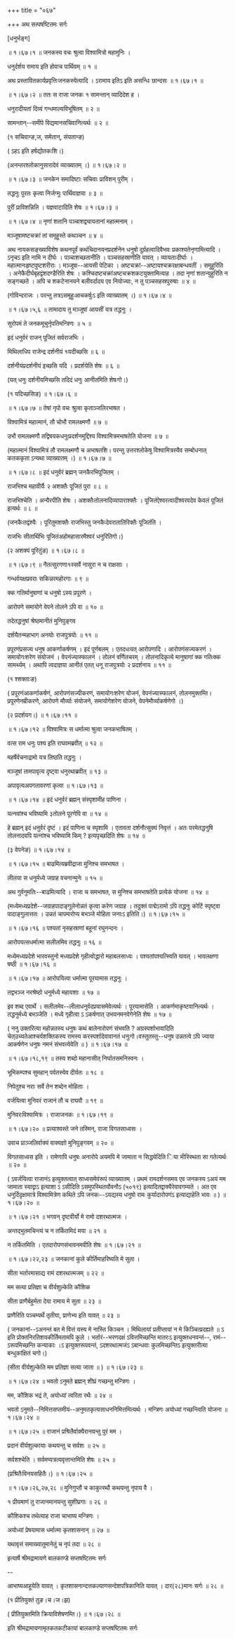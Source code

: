 +++
title = "०६७"

+++
अथ सत्पषष्टितमः सर्गः  

\[धनुर्भङ्ग\]  

 ॥ १।६७।१ ॥ जनकस्य वचः श्रुत्वा विश्वामित्रो महामुनिः ।  

धनुर्दर्शय रामाय इति होवाच पार्थिवम्  ॥  १  ॥   

अथ प्रस्तावितकार्यप्रवृत्तिःजनकस्येत्यादि । ऽरामाय इतिऽ इति असन्धिः छान्दसः ॥ १।६७।१ ॥   

 ॥ १।६७।२ ॥ ततः स राजा जनकः १ सामन्तान् व्यादिदेश ह ।  

धनुरादीयतां दिव्यं गन्धमाल्यविभूषितम्  ॥  २  ॥   

सामन्तान्--समीपे विद्यमानसचिवानित्यर्थः  ॥  २  ॥   

(१ सचिवान्ङ,ज, समेतान्, संयतान्ङ)  

( ऽहऽ इति हर्षद्योतकःशि।)  

(अनन्तरश्लोकानुसारादेवं व्याख्यातम् ।) ॥ १।६७।२ ॥   

 ॥ १।६७।३ ॥ जनकेन समादिष्टाः सचिवाः प्राविशन् पुरीम् ।  

तद्धनुः पुरतः कृत्वा निर्जग्मुः पार्थिवाज्ञया  ॥  ३  ॥   

पुरीं प्राविशन्निति । यज्ञवाटादिति शेषः ॥ १।६७।३ ॥   

 ॥ १।६७।४ ॥ नृणां शतानि पञ्चाशद्व्यायतानां महात्मनाम् ।  

मञ्जूषामष्टचक्रां तां समूहुस्ते कथञ्चन  ॥  ४  ॥   

अथ नायकसङ्ख्याविशेष कथनपूर्वं कथंचिदानयनप्रदर्शनेन धनुषो दुर्ग्रहत्वादिवैभवः प्रकाश्यतेनृणामित्यादि । ऽनृचऽ इति नामि न दीर्घः । पञ्चाशच्छतानीति । पञ्चसहस्राणीति यावत् । व्यायताःदीर्घाः । महात्मानःहृष्टपुष्टशरीराः । मञ्जूषा--आयसी पेटिका । अष्टचक्रां--अष्टायश्चक्ररक्षाबन्धवतीं । समूहुरिति । अनेकैदीर्घबृहद्वंशदण्डैरिति शेषः । कश्चिदष्टचक्रांअष्टचक्रशकटयुक्तामित्याह । तदा नृणां शतान्युहुरिति न सङ्गच्छते । अपि च शकटेनानयने बलीवर्दादय एव नियोज्याः, न तु पञ्चसहस्रपुरुषाः  ॥  ४  ॥   

(गोविन्दराजः । परन्तु तत्रऽसमूहुःआचकर्षुःऽ इति व्याख्यातम् ।) ॥ १।६७।४ ॥   

 ॥ १।६७।५,६ ॥ तामादाय तु मञ्जूषां आयसीं यत्र तद्धनुः ।  

सुरोपमं ते जनकमूचुर्नृपतिमन्त्रिणः  ॥  ५  ॥   

इदं धनुर्वरं राजन् पूजितं सर्वराजभिः ।  

मिथिलाधिप राजेन्द्र दर्शनीयं १यदीच्छसि  ॥  ६  ॥   

दर्शनीयंप्रदर्शनीयं इच्छसि यदि । प्रदर्शयेति शेषः  ॥  ६  ॥   

(यत् धनुः दर्शनीयमिच्छसि तदिदं धनुः आनीतमिति शेषःगो।)  

(१ यदिच्छसिङ) ॥ १।६७।६ ॥   

 ॥ १।६७।७ ॥ तेषां नृपो वचः श्रुत्वा कृताञ्जलिरभाषत ।  

विश्वामित्रं महात्मानं, तौ चोभौ रामलक्ष्मणौ  ॥  ७  ॥   

उभौ रामलक्ष्मणौ तद्विषयकधनुःप्रदर्शनमुद्दिश्य विश्वामित्रमभाषतेति योजना  ॥  ७  ॥   

(महात्मानं विश्वामित्रं तौ रामलक्ष्मणौ च अभाषतशि। परन्तु उत्तरश्लोकेषु विश्वामित्रस्यैव सम्बोधनात् कतककृता ऽन्यथा व्याख्यातम् ।) ॥ १।६७।७ ॥   

 ॥ १।६७।८ ॥ इदं धनुर्वरं ब्रह्मन् जनकैरभिपूजितम् ।  

राजभिश्च महावीर्यैः २ अशक्तैः पूजितं पुरा  ॥  ८  ॥   

राजभिश्चेति । अन्यैरपीति शेषः । अशक्तैःतोलनादिव्यापाराश्क्तैः । पूजितंऐश्वरत्वादीश्वरवदेव केवलं पूजितं इत्यर्थः  ॥  ८  ॥   

(जनकैःतद्वंश्यैः । पूरितुमशक्तैः राजभिस्तु जनकैःदेवरातातिरिक्तैः पूजितंति ।  

राजभिः सीतार्थिभिः पूजितंअहोमहासारमैश्वरं धनुरितिगो।)  

(२ अशक्यं पूरितुंङ) ॥ १।६७।८ ॥   

 ॥ १।६७।९ ॥ नैतत्सुरगणा१स्सर्वे नासुरा न च राक्षसाः ।  

गन्धर्वयक्षप्रवराः सकिन्नरमहोरगाः  ॥  ९  ॥   

क्क गतिर्मानुषाणां च धनुषो ऽस्य प्रपूरणे ।  

आरोपणे समायोगे वेपने तोलने ऽपि वा  ॥  १०  ॥   

तदेतद्धनुषां श्रेष्ठमानीतं मुनिपुङ्गव  

दर्शयैतन्महाभाग अनयोः राजपुत्रयोः  ॥  ११  ॥   

प्रपूरणंप्रसज्य धनुष आकर्णाकर्षणम् । इदं पूर्णबलम् । एतदधःयत् आरोपणादि । आरोपणंसज्यकरणं । समायोगःशरेण संयोजनं । वेपनंज्यास्फालनं । तोलनं वर्णितचरम् । तोलनादिकृत्ये मानुषाणां क्क गतिःक्क सामर्थ्यम् । अथापि त्वदाज्ञया आनीतं एतत् धनू राजपुत्रयोः २ प्रदर्शनाय  ॥  ११  ॥   

(१ श्शक्ताःङ)  

( प्रपूरणंआकर्णाकर्षणं, आरोपणंसज्यीकरणं, समायोगःशरेण योजनं, वेपनंज्यास्फालनं, तोलनमुक्तम्ति। प्रपूरणेनम्रीकरणे, आरोपणे मौर्व्याः संयोजने, समायोगेशरेण योजने, वेपनेमौर्व्याकर्षणेगो ।)  

(२ प्रदर्शयग।) ॥ १।६७।११ ॥   

 ॥ १।६७।१२ ॥ विश्वामित्रः स धर्मात्मा श्रुत्वा जनकभाषितम् ।  

वत्स राम धनुः पश्य इति राघवमब्रवीत्  ॥  १२  ॥   

महर्षेर्वचनाद्रामो यत्र तिष्ठति तद्धनुः ।  

मञ्जूषां तामपावृत्य दृष्ट्वा धनुरथाब्रवीत्  ॥  १३  ॥   

अपावृत्यअपगतावरणां कृत्वा ॥ १।६७।१३ ॥   

 ॥ १।६७।१४ ॥ इदं धनुर्वरं ब्रह्मन् संस्पृशामीह पाणिना ।  

यत्नवांश्च भविष्यामि ३तोलने पूरणेपि वा  ॥  १४  ॥   

हे ब्रह्मन् इदं धनुर्वरं दृष्टं । इदं पाणिना च स्पृशामि । एतावता दर्शनौत्सुक्यं निवृत्तं । अतः परमेतद्धनुषि तोलनादवपि यत्नांश्च भविष्यामि किम् ? इत्यपृच्छदिति शेषः  ॥  १४  ॥   

(३ वेपनेङ) ॥ १।६७।१४ ॥   

 ॥ १।६७।१५ ॥ बाढमित्यब्रवीद्राजा मुनिश्च समभाषत ।  

लीलया स धनुर्मध्ये जग्राह वचनान्मुनेः  ॥  १५  ॥   

अथ गुर्वनुमतिः--बाढमित्यादि । राजा च समभाषत, स मुनिश्च समभाषतेति प्रत्येकं योजना  ॥  १४  ॥   

(मध्येमध्यप्रदेशे--जग्राहपादाङ्गुलेनोन्नतं कृत्वा करेण जग्राह । तदुक्तं पाद्मेऽरामो ऽपि तद्धनुः कोटिं स्पृष्ट्वा पादाङ्गुलात्ततः । उन्नतं चापमारोप्य बभञ्जे मोहिता जनाःऽ इतिति।) ॥ १।६७।१५ ॥   

 ॥ १।६७।१६ ॥ पश्यतां नृसहस्राणां बहूनां रघुनन्दनः ।  

आरोपयत्सधर्मात्मा सलीलमिव तद्धनुः  ॥  १६  ॥   

मध्येमध्यप्रदेशे भारवस्तुनो मध्यप्रदेशे गृहीत्वोद्धारो महाबलसाध्यः । पश्यतांपश्यत्स्विति यावत् । भावलक्षणा षष्ठी ॥ १।६७।१६ ॥   

 ॥ १।६७।१७ ॥ आरोपयित्वा धर्मात्मा पूरयामास तद्धनुः ।  

तद्वभञ्ज नरश्रेष्ठो धनुर्मध्ये महायशाः  ॥  १७  ॥   

इव शब्द एवार्थे । सलीलमेव--लीलाधनुर्वदप्रयासमेवेत्यर्थः । पूरयामासेति । आकर्णमाकृष्टवानित्यर्थः । तद्धनुर्मध्ये बभञ्जेति । मध्ये गृहीत्वा ऽ ऽकर्षणात् उभयनमनवेगेनेति शेषः  ॥  १७  ॥   

( ननु उक्तरित्या महोन्नतस्य धनुषः कथं बालेनारोपणं संभवति ? अग्रस्पर्शाभावादिति चेत्उच्यतेआश्चर्यशक्तिकस्य रामस्य करस्पर्शादेवावानतं धनुःगो।वस्तुतस्तु--धनुष उन्नतत्वे ऽपि ज्याया आकर्षणेन धनुषः नमनं संभवत्येवेति  ॥ ) ॥ १।६७।१७ ॥   

 ॥ १।६७।१८,१९ ॥ तस्य शब्दो महानासीत् निर्घातसमनिस्वनः ।  

भूमिकम्पश्च सुमहान् पर्वतस्येव दीर्यतः  ॥  १८  ॥   

निपेतुश्च नराः सर्वे तेन शब्देन मोहिताः ।  

वर्जयित्वा मुनिवरं राजानं तौ च राघवौ  ॥  १९  ॥   

मुनिवरःविश्वामित्रः । राजाजनकः ॥ १।६७।१९ ॥   

 ॥ १।६७।२० ॥ प्रत्याश्वस्ते जने तस्मिन्, राजा विगतसाध्वसः ।  

उवाच प्राञ्जलिर्वाक्यं वाक्यज्ञो मुनिपुङ्गवम्  ॥  २०  ॥   

विगतसाध्वस इति । रामेणापि धनुषः अनारोपे अयमपि मे जामाता न सिद्ध्येदिति िया भीस्स्थिता सा गतेत्यर्थः  ॥  २०  ॥   

( ऽवर्जयित्वा राजानंऽ इत्युक्तत्वात् साध्वसमेवंरूपं व्याख्यातम् । प्रथमं रामदर्शनसमय एव जनकस्य ऽअयं मम जामाता स्याद्वाऽ इत्याशा ऽ ऽसीदिति ऽसमुपस्थितयौवनौऽ (५०१९) इत्यादितद्वाक्यैरेवावगम्यते । अत एव धनुर्दिदृक्षामात्रे विश्वामित्रेण कथिते ऽपि जनकः--ऽयद्यस्य धनुषो रामः कुर्यादारोपणंऽ इत्याद्याहेति भावः  ॥ ) ॥ १।६७।२० ॥   

 ॥ १।६७।२१ ॥ भगवन् दृष्टवीर्यो मे रामो दशरथात्मजः ।  

अन्तद्भुतमचिन्त्यं च न तर्कितमिदं मया  ॥  २१  ॥   

न तर्कितमिति । एतदारोपणसंभावनमपीति शेषः ॥ १।६७।२१ ॥   

 ॥ १।६७।२२,२३ ॥ जनकानां कुले कीर्तिमाहरिष्यति मे सुता ।  

सीता भर्तारमासाद्य रामं दशरथात्मजम्  ॥  २२  ॥   

मम सत्या प्रतिज्ञा च वीर्यशुल्केति कौशिक  

सीता प्राणैर्बहुर्मता देया रामाय मे सुता  ॥  २३  ॥   

प्राणैरिति पञ्चम्यर्थे तृतीया, प्राणेभ्य इति यावत्  ॥  २३  ॥   

( जनकानां--ऽअनन्तं बत मे वित्तं यस्य मे नास्ति किञ्चन । मिथिलायां प्रतीप्तायां न मे किञ्चित्प्रदह्यते  ॥  ऽ इति प्रोक्तनिरतिशयकीर्तिमतामपि कुले । भर्तारं--भरणदक्षं ऽवित्तमिच्छन्ति मातरःऽ इत्युक्तधनवन्तं--, रामं--ऽरूपमिच्छन्ति कन्याकाः ।ऽ इत्युक्तरूपवन्तं, ऽदशरथात्मजंऽ ऽबान्धवाः कुलमिच्छन्तिऽ इत्युक्तरीत्या बन्धुकांक्षितं चगो।)  

(सीता वीर्यशुल्केति मम प्रतिज्ञा सत्या जाता  ॥ ) ॥ १।६७।२३ ॥   

 ॥ १।६७।२४ ॥ भवतो ऽनुमते ब्रह्मन् शीघ्रं गच्छन्तु मन्त्रिणः ।  

मम, कौशिक भद्रं ते, अयोध्यां त्वरिता रथैः  ॥  २४  ॥   

भवतो ऽनुमते--निमित्तसप्तमीयं--अनुमतकृत्यसाधननिमित्तमित्यर्थः । मन्त्रिणः अयोध्यां गच्छन्त्विति योजना ॥ १।६७।२४ ॥   

 ॥ १।६७।२५ ॥ राजानं प्रश्रितैर्वाक्यैरानयन्तु पुरं मम ।  

प्रदानं वीर्यशुल्कायाः कथयन्तु च सर्वशः  ॥  २५  ॥   

सर्वशश्चेति । सर्वमप्यत्रत्यवृत्तान्तमिति शेषः  ॥  २५  ॥   

(प्रश्रितैःविनयसहितैः।) ॥ १।६७।२५ ॥   

 ॥ १।६७।२६,२७,२८ ॥ मुनिगुप्तौ च काकुत्स्थौ कथयन्तु नृपाय वै ।  

१ प्रीयमाणं तु राजानमानयन्तु सुशीघ्रगाः  ॥  २६  ॥   

कौशिकश्च तथेत्याह राजा चाभाष्य मन्त्रिणः ।  

अयोध्यां प्रेषयामास धर्मात्मा कृतशासनान्  ॥  २७  ॥   

यथावृत्तं समाख्यातुमानेतुं च नृपं तदा  ॥  २८  ॥   

इत्यार्षे श्रीमद्रामायणे बालकाण्डे सप्तषष्टितमः सर्गः  

--  

आभाष्यआहूयेति यावत् । कृतशासनान्दत्तकल्याणसन्देशपत्रिकानिति यावत् । दार(२८)मानः सर्गः  ॥  २८  ॥   

(१ प्रीतियुक्तं तुङ।च।ज।झ)  

( प्रीतियुक्तमिति क्रियाविशेषणम्ति।) ॥ १।६७।२८ ॥   

इति श्रीमद्रामायणामृतकतकटीकायां बालकाण्डे सप्तषष्टितमः सर्गः  

  

